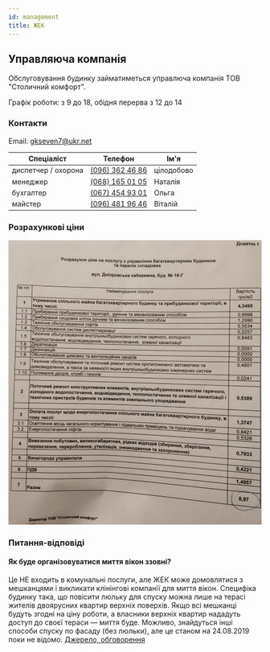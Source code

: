 ```yaml
---
id: management
title: ЖЕК
---
```


## Управляюча компанія

Обслуговування будинку займатиметься управлюча компанія ТОВ "Столичний комфорт".

Графік роботи: з 9 до 18, обідня перерва з 12 до 14

### Контакти

Email: [gkseven7@ukr.net](mailto:gkseven7@ukr.net)
 
| Спеціаліст               | Телефон                                 | Ім'я         |
|--------------------------|-----------------------------------------|--------------|
| диспетчер / охорона      | [(096) 362 46 86](tel:+380963624686)    | цілодобово   |
| менеджер                 | [(068) 165 01 05](tel:+380681650105)    | Наталія      |
| бухгалтер                | [(067) 454 93 01](tel:+380674549301)    | Ольга        |
| майстер                  | [(096) 481 96 46](tel:+380964819646)    | Віталій      | 

### Розрахункові ціни

![](/wiki/operational/prices.jpg)

### Питання-відповіді

#### Як буде організовуватися миття вікон ззовні?

Це НЕ входить в комунальні послуги, але ЖЕК може домовлятися з мешканцями і викликати клінінгові компанії для миття вікон. Специфіка будинку така, що повісити люльку для спуску можна лише на терасі жителів двоярусних квартир верхніх поверхів. Якщо всі мешканці будуть згодні на ціну роботи, а власники верхніх квартир нададуть доступ до своєї тераси — миття буде. Можливо, знайдуться інші способи спуску по фасаду (без люльки), але це станом на 24.08.2019 поки не відомо. [Джерело, обговорення](https://t.me/Seven_chat/25247)
